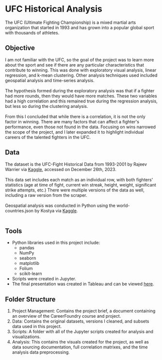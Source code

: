 # UFC Historical Analysis
The UFC (Ultimate Fighting Championship) is a mixed martial arts organization that started in 1993 and has grown into a popular global sport with thousands of athletes.
## Objective
I am not familiar with the UFC, so the goal of the project was to learn more about the sport and see if there are any particular characteristics that contribute to winning. This was done with exploratory visual analysis, linear regression, and k-mean clustering. Other analysis techniques used included geospatial analysis and time-series analysis.<br/>
<br/>
The hypothesis formed during the exploratory analysis was that if a fighter had more rounds, then they would have more matches. These two variables had a high correlation and this remained true during the regression analysis, but less so during the clustering analysis. <br/> 
<br/>
From this I concluded that while there is a correlation, it is not the only factor in winning. There are many factors that can affect a fighter's performance, even those not found in the data. Focusing on wins narrowed the scope of the project, and I later expanded it to highlight individual careers of the talented fighters in the UFC. 
## Data
The dataset is the UFC-Fight Historical Data from 1993-2001 by Rajeev Warrier via [Kaggle](https://www.kaggle.com/datasets/rajeevw/ufcdata/data), accessed on December 26th, 2023. <br/>
<br/>
This data set includes each match as an individual row, with both fighters' statistics (age at time of fight, current win streak, height, weight, significant strike attempts, etc.) There were multiple versions of the data as well, including a raw version from the scraper.<br/>
<br/>
Geospatial analysis was conducted in Python using the world-countries.json by Kostya via [Kaggle](https://www.kaggle.com/datasets/ktochylin/world-countries). <br/>
<br/>
## Tools
- Python libraries used in this project include:
  * pandas
  * NumPy
  * seaborn
  * matplotlib
  * Folium
  * scikit-learn
- Scripts were created in Jupyter. <br/>
- The final presentation was created in Tableau and can be viewed [here](https://public.tableau.com/views/UFCExplorationProject/UFC?:language=en-US&:display_count=n&:origin=viz_share_link). <br/>
## Folder Structure
01. Project Management: Contains the project brief, a document containing an overview of the CareerFoundry course and project.
02. Data: Contains the original datasets, versions I cleaned, and subsets data used in this project.
03. Scripts: A folder with all of the Jupyter scripts created for analysis and visualizations.
04. Analysis: This contains the visuals created for the project, as well as data sourcing documentation, full correlation matrixes, and the time analysis data preprocessing.
